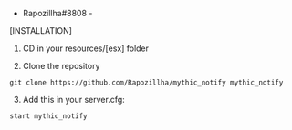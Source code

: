  - Rapozillha#8808 - 

  [INSTALLATION]

1) CD in your resources/[esx] folder

2) Clone the repository
```
git clone https://github.com/Rapozillha/mythic_notify mythic_notify
```
3) Add this in your server.cfg:
```
start mythic_notify
```

